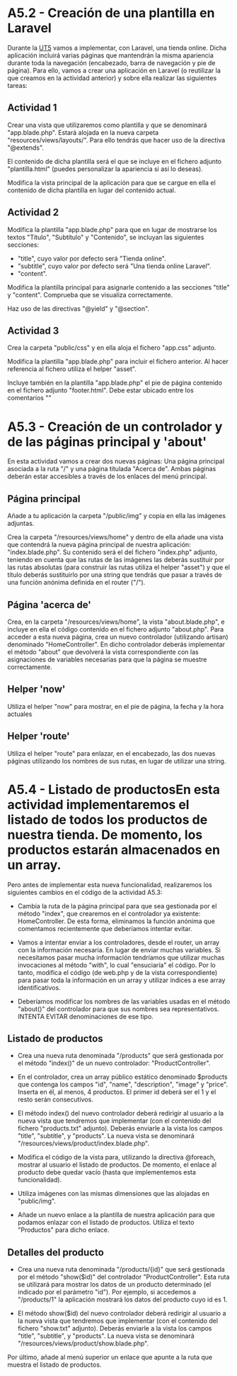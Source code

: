 # A5.2 - Creación de una plantilla en Laravel

Durante la [UT5](https://sergioelrincon.github.io/dsw/laravel/) vamos a implementar, con Laravel, una tienda online. Dicha aplicación incluirá varias páginas que mantendrán la misma apariencia durante toda la navegación (encabezado, barra de navegación y pie de página). Para ello, vamos a crear una aplicación en Laravel (o reutilizar la que creamos en la actividad anterior) y sobre ella realizar las siguientes tareas:

## Actividad 1
Crear una vista que utilizaremos como plantilla y que se denominará "app.blade.php". Estará alojada en la nueva carpeta "resources/views/layouts/". Para ello tendrás que hacer uso de la directiva "@extends".

El contenido de dicha plantilla será el que se incluye en el fichero adjunto "plantilla.html" (puedes personalizar la apariencia si así lo deseas).

Modifica la vista principal de la aplicación para que se cargue en ella el contenido de dicha plantilla en lugar del contenido actual.

## Actividad 2
Modifica la plantilla "app.blade.php" para que en lugar de mostrarse los textos "Título", "Subtítulo" y "Contenido", se incluyan las siguientes secciones:

- "title", cuyo valor por defecto será "Tienda online".
- "subtitle", cuyo valor por defecto será "Una tienda online Laravel".
- "content".

Modifica la plantilla principal para asignarle contenido a las secciones "title" y "content". Comprueba que se visualiza correctamente.


Haz uso de las directivas "@yield" y "@section".

## Actividad 3
Crea la carpeta "public/css" y en ella aloja el fichero "app.css" adjunto.

Modifica la plantilla "app.blade.php" para incluir el fichero anterior. Al hacer referencia al fichero utiliza el helper "asset".

Incluye también en la plantilla "app.blade.php" el pie de página contenido en el fichero adjunto "footer.html".  Debe estar ubicado entre los comentarios "<!-- footer -->"

# A5.3 - Creación de un controlador y de las páginas principal y 'about'
En esta actividad vamos a crear dos nuevas páginas: Una página principal asociada a la ruta "/" y una página titulada "Acerca de". Ambas páginas deberán estar accesibles a través de los enlaces del menú principal.

## Página principal
Añade a tu aplicación la carpeta "/public/img" y copia en ella las imágenes adjuntas.

Crea la carpeta "/resources/views/home" y dentro de ella añade una vista que contendrá la nueva página principal de nuestra aplicación: "index.blade.php". Su contenido será el del fichero "index.php" adjunto, teniendo en cuenta que las rutas de las imágenes las deberás sustituir por las rutas absolutas (para construir las rutas utiliza el helper "asset") y que el título deberás sustituirlo por una string que tendrás que pasar a través de una función anónima definida en el router ("/").

## Página 'acerca de'
Crea, en la carpeta "/resources/views/home", la vista "about.blade.php", e incluye en ella el código contenido en el fichero adjunto "about.php". Para acceder a esta nueva página, crea un nuevo controlador (utilizando artisan) denominado "HomeController". En dicho controlador deberás implementar el método "about" que devolverá la vista correspondiente con las asignaciones de variables necesarias para que la página se muestre correctamente.

## Helper 'now'
Utiliza el helper "now" para mostrar, en el pie de página, la fecha y la hora actuales

## Helper 'route'
Utiliza el helper "route" para enlazar, en el encabezado, las dos nuevas páginas utilizando los nombres de sus rutas, en lugar de utilizar una string.

# A5.4 - Listado de productosEn esta actividad implementaremos el listado de todos los productos de nuestra tienda. De momento, los productos estarán almacenados en un array. 

Pero antes de implementar esta nueva funcionalidad, realizaremos los siguientes cambios en el código de la actividad A5.3:

- Cambia la ruta de la página principal para que sea gestionada por el método "index", que crearemos en el controlador ya existente: HomeController. De esta forma, eliminamos la función anónima que comentamos recientemente que deberíamos intentar evitar.

- Vamos a intentar enviar a los controladores, desde el router, un array con la información necesaria. En lugar de enviar muchas variables. Si necesitamos pasar mucha información tendríamos que utilizar muchas invocaciones al método "with", lo cual "ensuciaría" el código. Por lo tanto, modifica el código (de web.php y de la vista correspondiente) para pasar toda la información en un array y utilizar índices a ese array identificativos.

- Deberíamos modificar los nombres de las variables usadas en el método "about()" del controlador para que sus nombres sea representativos. INTENTA EVITAR denominaciones de ese tipo. 


## Listado de productos

- Crea una nueva ruta denominada "/products" que será gestionada por el método "index()" de un nuevo controlador: "ProductController". 

- En el controlador, crea un array público estático denominado $products que contenga los campos "id", "name", "description", "image" y "price". Inserta en él, al menos, 4 productos. El primer id deberá ser el 1 y el resto serán consecutivos.

- El método index() del nuevo controlador deberá redirigir al usuario a la nueva vista que tendremos que implementar (con el contenido del fichero "products.txt" adjunto). Deberás enviarle a la vista los campos "title", "subtitle", y "products". La nueva vista se denominará "/resources/views/product/index.blade.php".

- Modifica el código de la vista para, utilizando la directiva @foreach, mostrar al usuario el listado de productos. 
De momento, el enlace al producto debe quedar vacío (hasta que implementemos esta funcionalidad).

- Utiliza imágenes con las mismas dimensiones que las alojadas en "public/img". 

- Añade un nuevo enlace a la plantilla de nuestra aplicación para que podamos enlazar con el listado de productos. Utiliza el texto "Productos" para dicho enlace.

## Detalles del producto

- Crea una nueva ruta denominada "/products/{id}" que será gestionada por el método "show($id)" del controlador "ProductController". Esta ruta se utilizará para mostrar los datos de un producto determinado (el indicado por el parámetro "id"). Por ejemplo, si accedemos a "/products/1" la aplicación mostrará los datos del producto cuyo id es 1.

- El método show($id) del nuevo controlador deberá redirigir al usuario a la nueva vista que tendremos que implementar (con el contenido del fichero "show.txt" adjunto). Deberás enviarle a la vista los campos "title", "subtitle", y "products". La nueva vista se denominará "/resources/views/product/show.blade.php".

Por último, añade al menú superior un enlace que apunte a la ruta que muestra el listado de productos.